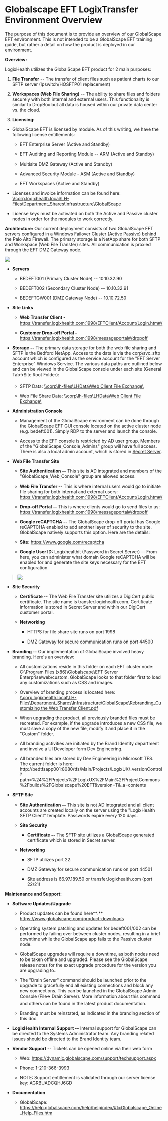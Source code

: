 # Globalscape EFT LogixTransfer Environment Overview

The purpose of this document is to provide an overview of our
GlobalScape EFT environment. This is not intended to be a GlobalScape
EFT training guide, but rather a detail on how the product is deployed
in our environment.

**Overview:**

LogixHealth utilizes the GlobalScape EFT product for 2 main purposes:

1.  **File Transfer** -- The transfer of client files such as patient
    charts to our SFTP server (Ipswitch/HQSFTP01 replacement)

2.  **Workspaces (Web File Sharing)** -- The ability to share files and
    folders securely with both internal and external users. This
    functionality is similar to DropBox but all data is housed within
    our private data center vs. the cloud.

3.  **Licensing:**

- GlobalScape EFT is licensed by module. As of this writing, we have
  the following license entitlements:

  - EFT Enterprise Server (Active and Standby)

  - EFT Auditing and Reporting Module -- ARM (Active and Standby)

  - Multisite DMZ Gateway (Active and Standby)

  - Advanced Security Module - ASM (Active and Standby)

  - EFT Workspaces (Active and Standby)

- Licenses and invoice information can be found here:
  [\\\\corp.logixhealth.local\\LH-Files\\Department_Shares\\Infrastructure\\GlobalScape](file://corp.logixhealth.local/LH-Files/Department_Shares/Infrastructure/GlobalScape)

- License keys must be activated on both the Active and
  Passive cluster nodes in order for the modules to work correctly.

**Architecture:** Our current deployment consists of two GlobalScape EFT
servers configured in a Windows Failover Cluster (Active Passive) behind
the Palo Alto Firewall. The primary storage is a NetApp share for both
SFTP and Workspace (Web File Transfer) sites. All communication is
proxied through the EFT DMZ Gateway node.

![](eft-image1.png)

- **Servers**

  - BEDEFT001 (Primary Cluster Node) -- 10.10.32.90

  - BEDEFT002 (Secondary Cluster Node) -- 10.10.32.91

  - BEDEFTGW001 (DMZ Gateway Node) -- 10.10.72.50

- **Site Links**

  - **Web Transfer Client -** https://transfer.logixhealth.com:1998/EFTClient/Account/Login.htm#/

  - **Customer Drop-off Portal -** https://transfer.logixhealth.com:1998/messageportal#/dropoff

- **Storage --** The primary data storage for both the web file
  sharing and SFTP is the Bedford NetApp. Access to the data is via
  the corp\\svc_sftp account which is configured as the service
  account for the "EFT Server Enterprise" Windows Service. The various
  data paths are outlined below and can be viewed in the GlobalScape
  console under each site (General Tab🡪Site Root Folder):

  - SFTP Data: [\\\\corp\\lh-files\\LHData\\Web Client File
    Exchange\\](file://corp/lh-files/LHData/Web%20Client%20File%20Exchange/)

  - Web File Share Data: [\\\\corp\\lh-files\\LHData\\Web Client
    File
    Exchange\\](file://corp/lh-files/LHData/Web%20Client%20File%20Exchange/)

- **Administration Console**

  - Management of the GlobalScape environment can be done through
    the GlobalScape EFT GUI console located on the active cluster
    node (e.g. bedeft001). Simply RDP to the server and launch the
    console.

  - Access to the EFT console is restricted by AD user group.
    Members of the "GlobalScape_Console_Admins" group will have full
    access. There is also a local admin account, which is stored in
    [Secret
    Server](https://locksmith.logixhealth.com/dashboard.aspx#{'tId':70,'fId':'-1','s':'Nessus','inSub':false,'tptId':null,'status':'Active'}).

- **Web File Transfer Site**

  - **Site Authentication --** This site is AD integrated and
    members of the "GlobalScape_Web_Console" group are allowed
    access.

  - **Web File Transfer --** This is where internal users would go
    to initiate file sharing for both internal and external users:
    https://transfer.logixhealth.com:1998/EFTClient/Account/Login.htm#/

  - **Drop-off Portal --** This is where clients would go to send
    files to us:
    https://transfer.logixhealth.com:1998/messageportal#/dropoff

  - **Google reCAPTCHA --** The GlobalScape drop-off portal has
    Google reCAPTCHA enabled to add another layer of security to the
    site. GlobalScape natively supports this option. Here are the
    details:

  - **Site:** https://www.google.com/recaptcha

  - **Google User ID:** Logixhealthit (Password in Secret Server) --
    From here, you can administer what domain Google reCAPTCHA will
    be enabled for and generate the site keys necessary for the EFT
    configuration.

> ![](eft-image2.png)

- **Site Security**

  - **Certificate --** The Web File Transfer site utilizes a
    DigiCert public certificate. The site name is
    transfer.logixhealth.com. Certificate information is stored in
    Secret Server and within our DigiCert customer portal.

  - **Networking**

    - HTTPS for file share site runs on port 1998

    - DMZ Gateway for secure communication runs on port 44500

- **Branding --** Our implementation of GlobalScape involved heavy
  branding. Here's an overview:

  - All customizations reside in this folder on each EFT cluster
    node: C:\\Program Files (x86)\\Globalscape\\EFT Server
    Enterprise\\web\\custom. GlobalScape looks to that folder first
    to load any customizations such as CSS and images.

  - Overview of branding process is located here:
    [\\\\corp.logixhealth.local\\LH-Files\\Department_Shares\\Infrastructure\\GlobalScape\\Rebranding_Customizing
    the Web Transfer
    Client.pdf](file://corp.logixhealth.local/LH-Files/Department_Shares/Infrastructure/GlobalScape/Rebranding_Customizing%20the%20Web%20Transfer%20Client.pdf)

  - When upgrading the product, all previously branded files must be
    recreated. For example, if the upgrade introduces a new CSS
    file, we must save a copy of the new file, modify it and place
    it in the "Custom" folder.

  - All branding activities are initiated by the Brand Identity
    department and involve a UI Developer form Dev Engineering.

  - All branded files are stored by Dev Engineering in Microsoft
    TFS. The current folder is here:
    http://bedtfsapp001:8080/tfs/Main/Projects/LogixUX/\_versionControl?path=%24%2FProjects%2FLogixUX%2FMain%2FProjectCommons%2Fbuilds%2FGlobalscape%20EFT&version=T&\_a=contents

- **SFTP Site**

  - **Site Authentication --** This site is not AD integrated and
    all client accounts are created locally on the server using the
    "LogixHealth SFTP Client" template. Passwords expire every 120
    days.

  - **Site Security**

    - **Certificate --** The SFTP site utilizes a GlobalScape
      generated certificate which is stored in Secret server.

  - **Networking**

    - SFTP utilizes port 22.

    - DMZ Gateway for secure communication runs on port 44501

    - Site address is 66.97.189.50 or transfer.logixhealth.com
      (port 22/21)

**Maintenance and Support:**

- **Software Updates/Upgrade**

  - Product updates can be found here**:**
    https://www.globalscape.com/product-downloads

  - Operating system patching and updates for bedeft001/002 can be
    performed by failing over between cluster nodes, resulting in a
    brief downtime while the GlobalScape app fails to the Passive
    cluster node.

  - GlobalScape upgrades will require a downtime, as both nodes need
    to be taken offline and upgraded. Please see the GlobalScape
    release notes for the exact upgrade procedure for the version
    you are upgrading to..

  - The "Drain Server" command should be launched prior to the
    upgrade to gracefully end all existing connections and block any
    new connections. This can be launched in the GlobalScape Admin
    Console (File🡪 Drain Server). More information about this
    command and others can be found in the latest product
    documentation.

  - Branding must be reinstated, as indicated in the branding
    section of this doc.

- **LogixHealth Internal Support --** Internal support for GlobalScape
  can be directed to the Systems Administrator team. Any branding
  related issues should be directed to the Brand Identity team.

- **Vendor Support --** Tickets can be opened online via their web
  form

  - Web: https://dynamic.globalscape.com/support/techsupport.aspx

  - Phone: 1-210-366-3993

  - NOTE: Support entitlement is validated through our server
    license key: AGRBUADCQHJ6GD <!-- cspell:disable-line -->

- **Documentation**

  - GlobalScape:
    https://help.globalscape.com/help/helpindex/#t=Globalscape_Online_Help_Files.htm

